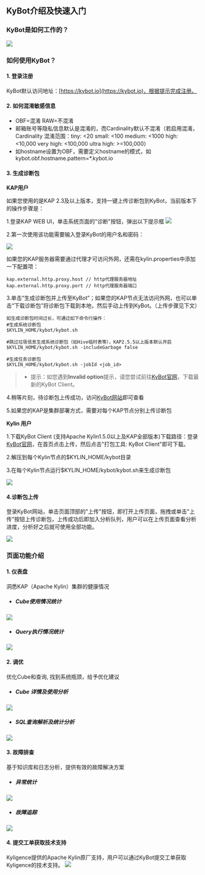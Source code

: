 ## KyBot介绍及快速入门


### KyBot是如何工作的？

![](images/Picture1.png)



### 如何使用KyBot？

#### 1. 登录注册

KyBot默认访问地址：[https://kybot.io](https://kybot.io)，根据提示完成注册。

#### 2. 如何混淆敏感信息

- OBF=混淆 RAW=不混淆
- 邮箱账号等隐私信息默认是混淆的，而Cardinality默认不混淆（若启用混淆，Cardinality 混淆范围：tiny: <20 small: <100 medium: <1000 high: <10,000 very high: <100,000 ultra high: >=100,000）
- 如hostname设置为OBF，需要定义hostname的模式，如kybot.obf.hostname.pattern=\*.kybot.io

#### 3. 生成诊断包

**KAP用户**

如果您使用的是KAP 2.3及以上版本，支持一键上传诊断包到KyBot，当前版本下的操作步骤是：

1.登录KAP WEB UI，单击系统页面的"诊断"按钮，弹出以下提示框
![](images/Picture12.png)

2.第一次使用该功能需要输入登录KyBot的用户名和密码：

![](images/Picture13.png)

如果您的KAP服务器需要通过代理才可访问外网，还需在kylin.properties中添加一下配置项：

```
kap.external.http.proxy.host // http代理服务器地址
kap.external.http.proxy.port // http代理服务器端口
```

3.单击“生成诊断包并上传至KyBot”；如果您的KAP节点无法访问外网，也可以单击“下载诊断包”将诊断包下载到本地，然后手动上传到KyBot。（上传步骤见下文）

```
如生成诊断包时间过长，可通过如下命令行操作：
#生成系统诊断包
$KYLIN_HOME/kybot/kybot.sh

#跳过垃圾信息生成系统诊断包（如Hive临时表等），KAP2.5.5以上版本默认开启
$KYLIN_HOME/kybot/kybot.sh -includeGarbage false

#生成任务诊断包
$KYLIN_HOME/kybot/kybot.sh -jobId <job_id>
```

   >* 提示：如您遇到**Invalid option**提示，请您尝试前往[KyBot官网](https://kybot.io)，下载最新的KyBot Client。

4.稍等片刻，待诊断包上传成功，访问[KyBot网站](https://kybot.io)即可查看 

5.如果您的KAP是集群部署方式，需要对每个KAP节点分别上传诊断包

**Kylin 用户**

1.下载KyBot Client (支持Apache Kylin1.5.0以上及KAP全部版本)下载路径：登录[KyBot官网](https://kybot.io)，在首页点击上传，然后点击"打包工具: KyBot Client"即可下载。

2.解压到每个Kylin节点的$KYLIN\_HOME/kybot目录

3.在每个Kylin节点运行$KYLIN\_HOME/kybot/kybot.sh来生成诊断包

![](images/Picture3.png)

#### 4.诊断包上传

登录KyBot网站，单击页面顶部的"上传"按钮，即打开上传页面，拖拽或单击"上传"按钮上传诊断包，上传成功后即加入分析队列，用户可以在上传页面查看分析进度，分析好之后就可使用全部功能。

![](images/Picture4.png)



### 页面功能介绍

#### 1. 仪表盘

洞悉KAP（Apache Kylin）集群的健康情况

- ##### Cube使用情况统计

![](images/Picture5.png)

- ##### Query执行情况统计

![](images/Picture6.png)

#### 2. 调优

优化Cube和查询, 找到系统瓶颈，给予优化建议

- ##### Cube 详情及使用分析

![](images/Picture7.png)

- ##### SQL查询解析及统计分析

![](images/Picture8.png)

#### 3. 故障排查

基于知识库和日志分析，提供有效的故障解决方案

- ##### 异常统计

![](images/Picture9.png)

- ##### 故障追踪

![](images/Picture10.png)

#### 4. 提交工单获取技术支持

Kyligence提供的Apache Kylin原厂支持，用户可以通过KyBot提交工单获取Kyligence的技术支持。 ![](images/Picture11.png)
